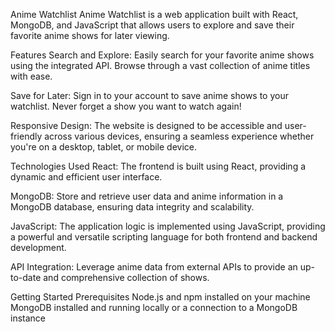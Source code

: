 
Anime Watchlist
Anime Watchlist is a web application built with React, MongoDB, and JavaScript that allows users to explore and save their favorite anime shows for later viewing.

Features
Search and Explore: Easily search for your favorite anime shows using the integrated API. Browse through a vast collection of anime titles with ease.

Save for Later: Sign in to your account to save anime shows to your watchlist. Never forget a show you want to watch again!

Responsive Design: The website is designed to be accessible and user-friendly across various devices, ensuring a seamless experience whether you're on a desktop, tablet, or mobile device.

Technologies Used
React: The frontend is built using React, providing a dynamic and efficient user interface.

MongoDB: Store and retrieve user data and anime information in a MongoDB database, ensuring data integrity and scalability.

JavaScript: The application logic is implemented using JavaScript, providing a powerful and versatile scripting language for both frontend and backend development.

API Integration: Leverage anime data from external APIs to provide an up-to-date and comprehensive collection of shows.

Getting Started
Prerequisites
Node.js and npm installed on your machine
MongoDB installed and running locally or a connection to a MongoDB instance

